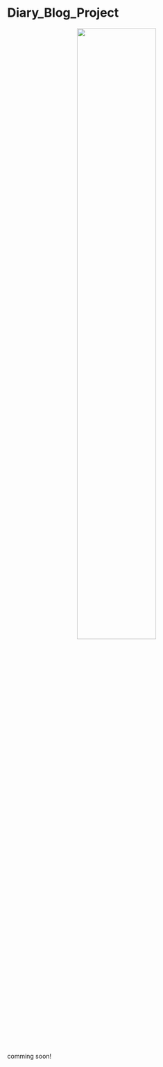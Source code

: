 # Diary_Blog_Project

<div align="center">
  <img style="width:60%; display:block; margin:0 auto;" src="https://github.com/LouiIII3/Diary_Blog_Project/assets/119919129/b2df4660-b490-40c5-84e6-d15130c6f52a"/>
</div>

<p>comming soon!</p>


